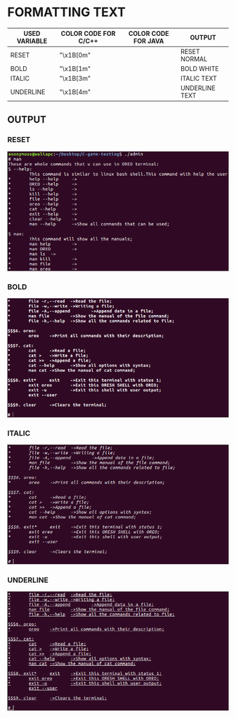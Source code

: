 # FORMATTING TEXT

 USED VARIABLE | COLOR CODE  FOR C/C++ | COLOR CODE FOR JAVA | OUTPUT
---------------|-----------------------|---------------------|--------
 RESET | "\x1B[0m" | | RESET NORMAL
 BOLD | "\x1B[1m" | | BOLD WHITE
 ITALIC | "\x1B[3m" | | ITALIC TEXT
 UNDERLINE | "\x1B[4m" | | UNDERLINE TEXT

## OUTPUT

### RESET

![RESET](../img/RESET.png)

### BOLD

![BOLD](../img/BOLD.png)

### ITALIC

![ITALIC](../img/ITALIC.png)

### UNDERLINE

![UNDERLINE](../img/UNDERLINE.png)